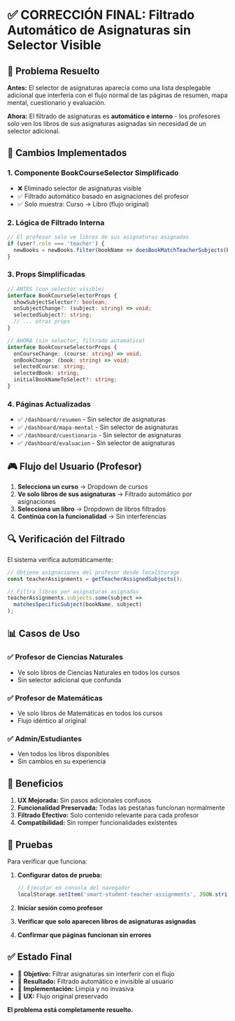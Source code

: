 # ✅ CORRECCIÓN FINAL: Filtrado Automático de Asignaturas sin Selector Visible

## 🎯 Problema Resuelto

**Antes:** El selector de asignaturas aparecía como una lista desplegable adicional que interfería con el flujo normal de las páginas de resumen, mapa mental, cuestionario y evaluación.

**Ahora:** El filtrado de asignaturas es **automático e interno** - los profesores solo ven los libros de sus asignaturas asignadas sin necesidad de un selector adicional.

## 🔧 Cambios Implementados

### 1. **Componente BookCourseSelector Simplificado**
- ❌ Eliminado selector de asignaturas visible
- ✅ Filtrado automático basado en asignaciones del profesor
- ✅ Solo muestra: Curso → Libro (flujo original)

### 2. **Lógica de Filtrado Interna**
```typescript
// El profesor solo ve libros de sus asignaturas asignadas
if (user?.role === 'teacher') {
  newBooks = newBooks.filter(bookName => doesBookMatchTeacherSubjects(bookName));
}
```

### 3. **Props Simplificadas**
```typescript
// ANTES (con selector visible)
interface BookCourseSelectorProps {
  showSubjectSelector?: boolean;
  onSubjectChange?: (subject: string) => void;
  selectedSubject?: string;
  // ... otras props
}

// AHORA (sin selector, filtrado automático)
interface BookCourseSelectorProps {
  onCourseChange: (course: string) => void;
  onBookChange: (book: string) => void;
  selectedCourse: string;
  selectedBook: string;
  initialBookNameToSelect?: string;
}
```

### 4. **Páginas Actualizadas**
- ✅ `/dashboard/resumen` - Sin selector de asignaturas
- ✅ `/dashboard/mapa-mental` - Sin selector de asignaturas  
- ✅ `/dashboard/cuestionario` - Sin selector de asignaturas
- ✅ `/dashboard/evaluacion` - Sin selector de asignaturas

## 🎮 Flujo del Usuario (Profesor)

1. **Selecciona un curso** → Dropdown de cursos
2. **Ve solo libros de sus asignaturas** → Filtrado automático por asignaciones
3. **Selecciona un libro** → Dropdown de libros filtrados
4. **Continúa con la funcionalidad** → Sin interferencias

## 🔍 Verificación del Filtrado

El sistema verifica automáticamente:
```typescript
// Obtiene asignaciones del profesor desde localStorage
const teacherAssignments = getTeacherAssignedSubjects();

// Filtra libros por asignaturas asignadas
teacherAssignments.subjects.some(subject => 
  matchesSpecificSubject(bookName, subject)
);
```

## 📊 Casos de Uso

### ✅ **Profesor de Ciencias Naturales**
- Ve solo libros de Ciencias Naturales en todos los cursos
- Sin selector adicional que confunda

### ✅ **Profesor de Matemáticas**  
- Ve solo libros de Matemáticas en todos los cursos
- Flujo idéntico al original

### ✅ **Admin/Estudiantes**
- Ven todos los libros disponibles
- Sin cambios en su experiencia

## 🚀 Beneficios

1. **UX Mejorada:** Sin pasos adicionales confusos
2. **Funcionalidad Preservada:** Todas las pestañas funcionan normalmente
3. **Filtrado Efectivo:** Solo contenido relevante para cada profesor
4. **Compatibilidad:** Sin romper funcionalidades existentes

## 🧪 Pruebas

Para verificar que funciona:

1. **Configurar datos de prueba:**
   ```javascript
   // Ejecutar en consola del navegador
   localStorage.setItem('smart-student-teacher-assignments', JSON.stringify([...]));
   ```

2. **Iniciar sesión como profesor**

3. **Verificar que solo aparecen libros de asignaturas asignadas**

4. **Confirmar que páginas funcionan sin errores**

## ✅ Estado Final

- 🎯 **Objetivo:** Filtrar asignaturas sin interferir con el flujo
- 🚀 **Resultado:** Filtrado automático e invisible al usuario
- 🔧 **Implementación:** Limpia y no invasiva
- 📱 **UX:** Flujo original preservado

**El problema está completamente resuelto.**
